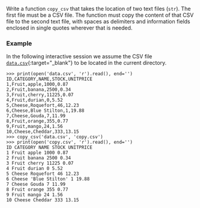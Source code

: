 Write a function `copy_csv` that takes the location of two text files (`str`). The first file must be a CSV file. The function must copy the content of that CSV file to the second text file, with spaces as delimiters and information fields enclosed in single quotes wherever that is needed.

### Example

In the following interactive session we assume the CSV file [`data.csv`](media/data/data.csv){:target="_blank"} to be located in the current directory.

```console?lang=python&prompt=>>>
>>> print(open('data.csv', 'r').read(), end='')
ID,CATEGORY,NAME,STOCK,UNITPRICE
1,Fruit,apple,1000,0.87
2,Fruit,banana,2500,0.34
3,Fruit,cherry,11225,0.07
4,Fruit,durian,0,5.52
5,Cheese,Roquefort,46,12.23
6,Cheese,Blue Stilton,1,19.88
7,Cheese,Gouda,7,11.99
8,Fruit,orange,355,0.77
9,Fruit,mango,24,1.56
10,Cheese,Cheddar,333,13.15
>>> copy_csv('data.csv', 'copy.csv')
>>> print(open('copy.csv', 'r').read(), end='')
ID CATEGORY NAME STOCK UNITPRICE
1 Fruit apple 1000 0.87
2 Fruit banana 2500 0.34
3 Fruit cherry 11225 0.07
4 Fruit durian 0 5.52
5 Cheese Roquefort 46 12.23
6 Cheese 'Blue Stilton' 1 19.88
7 Cheese Gouda 7 11.99
8 Fruit orange 355 0.77
9 Fruit mango 24 1.56
10 Cheese Cheddar 333 13.15
```
